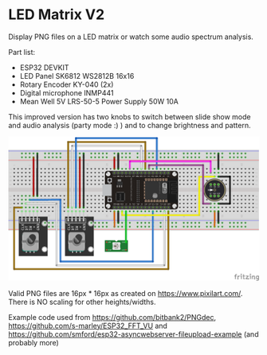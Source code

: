 # LED Matrix V2
Display PNG files on a LED matrix or watch some audio spectrum analysis. 

Part list:

- ESP32 DEVKIT
- LED Panel SK6812 WS2812B 16x16
- Rotary Encoder KY-040 (2x)
- Digital microphone INMP441
- Mean Well 5V LRS-50-5 Power Supply 50W 10A

This improved version has two knobs to switch between slide show mode and audio analysis (party mode :) ) and to change brightness and pattern.

![Layout](/LED_Matrix_V2_Steckplatine.png)

Valid PNG files are 16px * 16px as created on https://www.pixilart.com/. There is NO scaling for other heights/widths.

Example code used from https://github.com/bitbank2/PNGdec, https://github.com/s-marley/ESP32_FFT_VU and https://github.com/smford/esp32-asyncwebserver-fileupload-example (and probably more)
